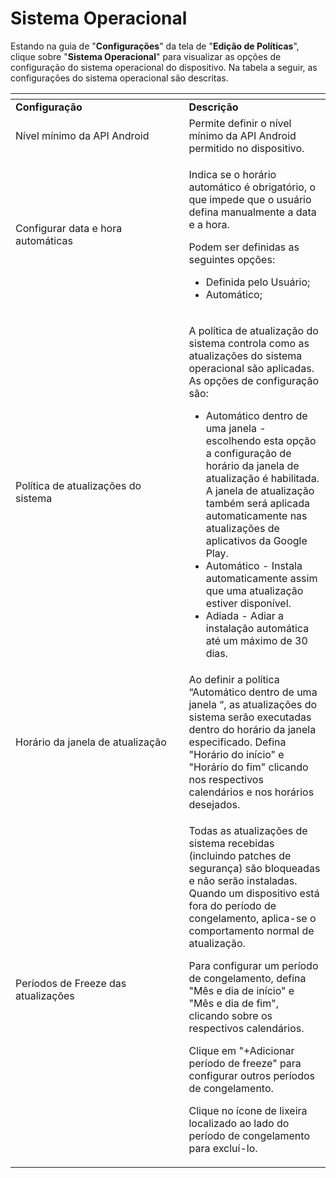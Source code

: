 # Sistema Operacional

Estando na guia de "**Configurações**" da tela de "**Edição de Políticas**", clique sobre "**Sistema Operacional**" para visualizar as opções de configuração do sistema operacional do dispositivo. Na tabela a seguir, as configurações do sistema operacional são descritas.

<table data-header-hidden><thead><tr><th width="261.45353045137034"></th><th></th></tr></thead><tbody><tr><td><strong>Configuração</strong></td><td><strong>Descrição</strong></td></tr><tr><td>Nível mínimo da API Android</td><td>Permite definir o nível mínimo da API Android permitido no dispositivo.</td></tr><tr><td>Configurar data e hora automáticas</td><td><p>Indica se o horário automático é obrigatório, o que impede que o usuário defina manualmente a data e a hora.</p><p>Podem ser definidas as seguintes opções:</p><ul><li>Definida pelo Usuário;</li><li>Automático;</li></ul></td></tr><tr><td>Política de atualizações do sistema</td><td><p>A política de atualização do sistema controla como as atualizações do sistema operacional são aplicadas. As opções de configuração são:</p><ul><li>Automático dentro de uma janela - escolhendo esta opção a configuração de horário da janela de atualização é habilitada. A janela de atualização também será aplicada automaticamente nas atualizações de aplicativos da Google Play.</li><li>Automático - Instala automaticamente assim que uma atualização estiver disponível.</li><li>Adiada - Adiar a instalação automática até um máximo de 30 dias.</li></ul></td></tr><tr><td>Horário da janela de atualização</td><td>Ao definir a política “Automático dentro de uma janela “, as atualizações do sistema serão executadas dentro do horário da janela especificado. Defina "Horário do início" e "Horário do fim" clicando nos respectivos calendários e nos horários desejados.</td></tr><tr><td>Períodos de Freeze das atualizações</td><td><p>Todas as atualizações de sistema recebidas (incluindo patches de segurança) são bloqueadas e não serão instaladas. Quando um dispositivo está fora do período de congelamento, aplica-se o comportamento normal de atualização.</p><p>Para configurar um período de congelamento, defina "Mês e dia de início" e "Mês e dia de fim", clicando sobre os respectivos calendários.</p><p>Clique em "+Adicionar período de freeze" para configurar outros períodos de congelamento.</p><p>Clique no ícone de lixeira localizado ao lado do período de congelamento para excluí-lo.</p></td></tr></tbody></table>
